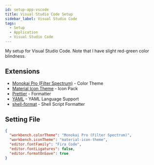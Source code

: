 ```yaml
---
id: setup-app-vscode
title: Visual Studio Code Setup
sidebar_label: Visual Studio Code
tags:
  - Setup
  - Application
  - Visual Studio Code
---
```


My setup for Visual Studio Code. Note that I have slight red-green color blindness.

## Extensions

- [Monokai Pro (Filter Spectrum)](https://marketplace.visualstudio.com/items?itemName=monokai.theme-monokai-pro-vscode) - Color Theme
- [Material Icon Theme](https://marketplace.visualstudio.com/items?itemName=PKief.material-icon-theme) - Icon Pack
- [Prettier](https://marketplace.visualstudio.com/items?itemName=esbenp.prettier-vscode) - Formatter
- [YAML](https://marketplace.visualstudio.com/items?itemName=redhat.vscode-yaml) - YAML Language Support
- [shell-format](https://marketplace.visualstudio.com/items?itemName=foxundermoon.shell-format) - Shell Script Formatter

## Setting File

```json title="settings.json"
{
  "workbench.colorTheme": "Monokai Pro (Filter Spectrum)",
  "workbench.iconTheme": "material-icon-theme",
  "editor.fontFamily": "Fira Code",
  "editor.fontLigatures": false,
  "editor.formatOnSave": true
}
```
